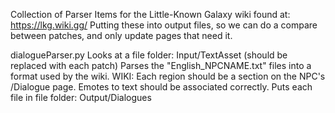 Collection of Parser Items for the Little-Known Galaxy wiki found at: https://lkg.wiki.gg/
Putting these into output files, so we can do a compare between patches, and only update pages that need it.

dialogueParser.py 
  Looks at a file folder: Input/TextAsset (should be replaced with each patch)
  Parses the "English_NPCNAME.txt" files into a format used by the wiki. 
    WIKI: Each region should be a section on the NPC's /Dialogue page. Emotes to text should be associated correctly.
  Puts each file in file folder: Output/Dialogues
